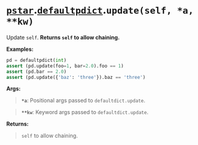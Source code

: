 # [`pstar`](/docs/pstar.md).[`defaultpdict`](/docs/pstar_defaultpdict.md).`update(self, *a, **kw)`

Update `self`. **Returns `self` to allow chaining.**

**Examples:**
```python
pd = defaultpdict(int)
assert (pd.update(foo=1, bar=2.0).foo == 1)
assert (pd.bar == 2.0)
assert (pd.update({'baz': 'three'}).baz == 'three')
```

**Args:**

>    **`*a`**: Positional args passed to `defaultdict.update`.

>    **`**kw`**: Keyword args passed to `defaultdict.update`.

**Returns:**

>    `self` to allow chaining.



